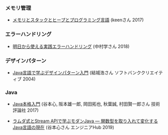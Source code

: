 ### メモリ管理
* [メモリとスタックとヒープとプログラミング言語](https://keens.github.io/blog/2017/04/30/memoritosutakkutohi_puto/) (keenさん 2017)

### エラーハンドリング
* [明日から使える実践エラーハンドリング](https://gakuzzzz.github.io/slides/error_handling_practice/#1) (中村学さん 2018)

### デザインパターン
* [Java言語で学ぶデザインパターン入門](https://www.amazon.co.jp/%E5%A2%97%E8%A3%9C%E6%94%B9%E8%A8%82%E7%89%88Java%E8%A8%80%E8%AA%9E%E3%81%A7%E5%AD%A6%E3%81%B6%E3%83%87%E3%82%B6%E3%82%A4%E3%83%B3%E3%83%91%E3%82%BF%E3%83%BC%E3%83%B3%E5%85%A5%E9%96%80-%E7%B5%90%E5%9F%8E-%E6%B5%A9/dp/4797327030/ref=sr_1_1?__mk_ja_JP=%E3%82%AB%E3%82%BF%E3%82%AB%E3%83%8A&dchild=1&keywords=%E3%83%87%E3%82%B6%E3%82%A4%E3%83%B3%E3%83%91%E3%82%BF%E3%83%BC%E3%83%B3&qid=1612059709&sr=8-1) (結城浩さん ソフトバンククリエイティブ 2004)

### Java
* [Java本格入門](https://www.amazon.co.jp/Java%E6%9C%AC%E6%A0%BC%E5%85%A5%E9%96%80-%E3%83%A2%E3%83%80%E3%83%B3%E3%82%B9%E3%82%BF%E3%82%A4%E3%83%AB%E3%81%AB%E3%82%88%E3%82%8B%E5%9F%BA%E7%A4%8E%E3%81%8B%E3%82%89%E3%82%AA%E3%83%96%E3%82%B8%E3%82%A7%E3%82%AF%E3%83%88%E6%8C%87%E5%90%91%E3%83%BB%E5%AE%9F%E7%94%A8%E3%83%A9%E3%82%A4%E3%83%96%E3%83%A9%E3%83%AA%E3%81%BE%E3%81%A7-%E8%B0%B7%E6%9C%AC-%E5%BF%83/dp/477418909X/ref=sr_1_1?__mk_ja_JP=%E3%82%AB%E3%82%BF%E3%82%AB%E3%83%8A&dchild=1&keywords=java+%E6%9C%AC%E6%A0%BC&qid=1612059391&sr=8-1) (谷本心, 阪本雄一郎, 岡田拓也, 秋葉誠, 村田賢一郎さん 技術評論社 2017)

* [ラムダ式とStream APIで学ぶモダンJava ― 関数型を取り入れて変化するJava言語の現在](https://eh-career.com/engineerhub/entry/2019/04/25/103000) (谷本心さん エンジニアHub 2019)
